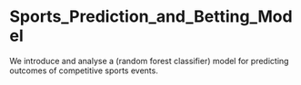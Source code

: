 # Sports_Prediction_and_Betting_Model
We introduce and analyse a (random forest classifier) model for predicting outcomes of competitive sports events.
